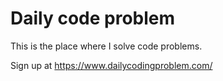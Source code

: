 # Daily code problem
This is the place where I solve code problems.

Sign up at https://www.dailycodingproblem.com/
